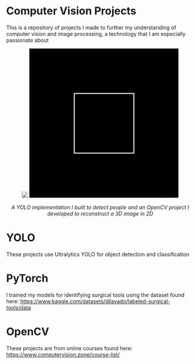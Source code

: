 # Computer Vision Projects
This is a repository of projects I made to further my understanding of computer vision and image processing, a technology that I am especially passionate about
<p align="center">
  <img src="YOLO/Detect1.gif" width="400" />
  <img src="OpenCV/3D Projection/Cube.gif" width="400" />
</p>
<p align="center">
  <em width="400"> A YOLO implementation I built to detect people </em>
  <em width="400"> and an OpenCV project I developed to reconstruct a 3D image in 2D</em>
</p>

# YOLO
These projects use Ultralytics YOLO for object detection and classification

# PyTorch
I trained my models for identifying surgical tools using the dataset found here: https://www.kaggle.com/datasets/dilavado/labeled-surgical-tools/data

# OpenCV
These projects are from online courses found here: https://www.computervision.zone/course-list/


